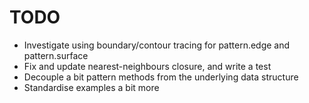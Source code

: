 # TODO

- Investigate using boundary/contour tracing for pattern.edge and pattern.surface
- Fix and update nearest-neighbours closure, and write a test
- Decouple a bit pattern methods from the underlying data structure
- Standardise examples a bit more 
